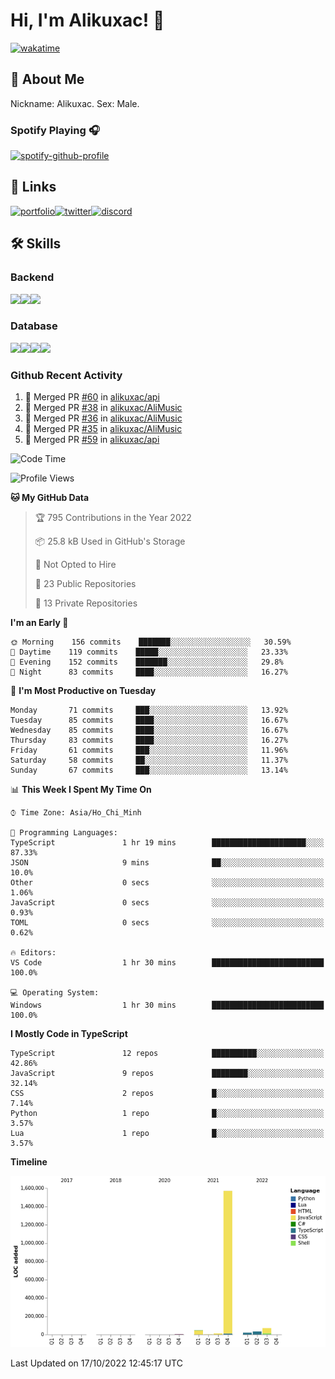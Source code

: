 # Hi, I'm Alikuxac! 👋
[![wakatime](https://wakatime.com/badge/user/f351a39f-05c3-4440-84c7-6444ba23d95e.svg)](https://wakatime.com/@alikuxac)
## 🚀 About Me
Nickname: Alikuxac.
Sex: Male.

### Spotify Playing 🎧
[![spotify-github-profile](https://spotify-github-profile.vercel.app/api/view?uid=1ug46od67cxvdqjx4zr7l33i4&cover_image=true&theme=natemoo-re&bar_color=53b14f&bar_color_cover=false)](https://open.spotify.com/user/1ug46od67cxvdqjx4zr7l33i4)

## 🔗 Links
[![portfolio][portfolio-badge]][website-link][![twitter][twitter-badge]][twitter-link][![discord][discord-badge]][discord-link]

## 🛠 Skills
<!---### Frontend--->

### Backend
[![](https://img.shields.io/badge/C%23-239120?style=for-the-badge&logo=c-sharp&logoColor=white)]()[![](https://img.shields.io/badge/JavaScript-F7DF1E?style=for-the-badge&logo=javascript&logoColor=black)]()[![](https://img.shields.io/badge/TypeScript-007ACC?style=for-the-badge&logo=typescript&logoColor=white)]()
### Database
[![](https://img.shields.io/badge/MySQL-00000F?style=for-the-badge&logo=mysql&logoColor=white)]()[![](https://img.shields.io/badge/MongoDB-4EA94B?style=for-the-badge&logo=mongodb&logoColor=white)]()[![](https://img.shields.io/badge/PostgreSQL-316192?style=for-the-badge&logo=postgresql&logoColor=white)]()[![](https://img.shields.io/badge/Redis-D82C20?style=for-the-badge&logo=RedislogoColor=white)]()
<!---### Tools--->

<!---### Framework--->

### Github Recent Activity
<!--START_SECTION:activity-->
1. 🎉 Merged PR [#60](https://github.com/alikuxac/api/pull/60) in [alikuxac/api](https://github.com/alikuxac/api)
2. 🎉 Merged PR [#38](https://github.com/alikuxac/AliMusic/pull/38) in [alikuxac/AliMusic](https://github.com/alikuxac/AliMusic)
3. 🎉 Merged PR [#36](https://github.com/alikuxac/AliMusic/pull/36) in [alikuxac/AliMusic](https://github.com/alikuxac/AliMusic)
4. 🎉 Merged PR [#35](https://github.com/alikuxac/AliMusic/pull/35) in [alikuxac/AliMusic](https://github.com/alikuxac/AliMusic)
5. 🎉 Merged PR [#59](https://github.com/alikuxac/api/pull/59) in [alikuxac/api](https://github.com/alikuxac/api)
<!--END_SECTION:activity-->

<!--START_SECTION:waka-->
![Code Time](http://img.shields.io/badge/Code%20Time-3%2C844%20hrs%2039%20mins-blue)

![Profile Views](http://img.shields.io/badge/Profile%20Views-0-blue)

**🐱 My GitHub Data** 

> 🏆 795 Contributions in the Year 2022
 > 
> 📦 25.8 kB Used in GitHub's Storage 
 > 
> 🚫 Not Opted to Hire
 > 
> 📜 23 Public Repositories 
 > 
> 🔑 13 Private Repositories  
 > 
**I'm an Early 🐤** 

```text
🌞 Morning    156 commits    ███████░░░░░░░░░░░░░░░░░░   30.59% 
🌆 Daytime    119 commits    █████░░░░░░░░░░░░░░░░░░░░   23.33% 
🌃 Evening    152 commits    ███████░░░░░░░░░░░░░░░░░░   29.8% 
🌙 Night      83 commits     ████░░░░░░░░░░░░░░░░░░░░░   16.27%

```
📅 **I'm Most Productive on Tuesday** 

```text
Monday       71 commits     ███░░░░░░░░░░░░░░░░░░░░░░   13.92% 
Tuesday      85 commits     ████░░░░░░░░░░░░░░░░░░░░░   16.67% 
Wednesday    85 commits     ████░░░░░░░░░░░░░░░░░░░░░   16.67% 
Thursday     83 commits     ████░░░░░░░░░░░░░░░░░░░░░   16.27% 
Friday       61 commits     ███░░░░░░░░░░░░░░░░░░░░░░   11.96% 
Saturday     58 commits     ██░░░░░░░░░░░░░░░░░░░░░░░   11.37% 
Sunday       67 commits     ███░░░░░░░░░░░░░░░░░░░░░░   13.14%

```


📊 **This Week I Spent My Time On** 

```text
⌚︎ Time Zone: Asia/Ho_Chi_Minh

💬 Programming Languages: 
TypeScript               1 hr 19 mins        █████████████████████░░░░   87.33% 
JSON                     9 mins              ██░░░░░░░░░░░░░░░░░░░░░░░   10.0% 
Other                    0 secs              ░░░░░░░░░░░░░░░░░░░░░░░░░   1.06% 
JavaScript               0 secs              ░░░░░░░░░░░░░░░░░░░░░░░░░   0.93% 
TOML                     0 secs              ░░░░░░░░░░░░░░░░░░░░░░░░░   0.62%

🔥 Editors: 
VS Code                  1 hr 30 mins        █████████████████████████   100.0%

💻 Operating System: 
Windows                  1 hr 30 mins        █████████████████████████   100.0%

```

**I Mostly Code in TypeScript** 

```text
TypeScript               12 repos            ██████████░░░░░░░░░░░░░░░   42.86% 
JavaScript               9 repos             ████████░░░░░░░░░░░░░░░░░   32.14% 
CSS                      2 repos             █░░░░░░░░░░░░░░░░░░░░░░░░   7.14% 
Python                   1 repo              █░░░░░░░░░░░░░░░░░░░░░░░░   3.57% 
Lua                      1 repo              █░░░░░░░░░░░░░░░░░░░░░░░░   3.57%

```


**Timeline**

![Chart not found](https://raw.githubusercontent.com/alikuxac/alikuxac/master/charts/bar_graph.png) 


 Last Updated on 17/10/2022 12:45:17 UTC
<!--END_SECTION:waka-->

<!--- Link definition --->
[website-link]: https://alikuxac.xyz/
[twitter-link]: https://twitter.com/alikuxac
[discord-link]: https://discord.gg/8yfv46W
[kofi-link]: https://ko-fi.com/alikuxac
[Facebook]: https://www.facebook.com/anikuxac

[Instagram]: https://www.instagram.com/alikuxac/

<!--- Badgee Imag --->
[portfolio-badge]: https://img.shields.io/badge/my_portfolio-000?style=for-the-badge&logo=ko-fi&logoColor=white
[twitter-badge]: https://img.shields.io/badge/twitter-1DA1F2?style=for-the-badge&logo=twitter&logoColor=white
[discord-badge]: https://img.shields.io/badge/Discord-7289DA?style=for-the-badge&logo=discord&logoColor=white
